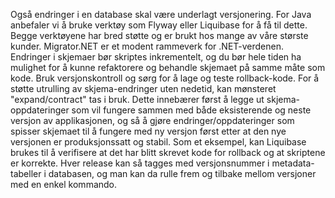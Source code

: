 Også endringer i en database skal være underlagt versjonering. For Java anbefaler vi å bruke verktøy som Flyway eller Liquibase for å få til dette. Begge verktøyene har bred støtte og er brukt hos mange av våre største kunder. Migrator.NET er et modent rammeverk for .NET-verdenen. Endringer i skjemaer bør skriptes inkrementelt, og du bør hele tiden ha mulighet for å kunne refaktorere og behandle skjemaet på samme måte som kode. Bruk versjonskontroll og sørg for å lage og teste rollback-kode. For å støtte utrulling av skjema-endringer uten nedetid, kan mønsteret "expand/contract" tas i bruk. Dette innebærer først å legge ut skjema-oppdateringer som vil fungere sammen med både eksisterende og neste versjon av applikasjonen, og så å gjøre endringer/oppdateringer som spisser skjemaet til å fungere med ny versjon først etter at den nye versjonen er produksjonssatt og stabil. Som et eksempel, kan Liquibase brukes til å verifisere at det har blitt skrevet kode for rollback og at skriptene er korrekte. Hver release kan så tagges med versjonsnummer i metadata-tabeller i databasen, og man kan da rulle frem og tilbake mellom versjoner med en enkel kommando.